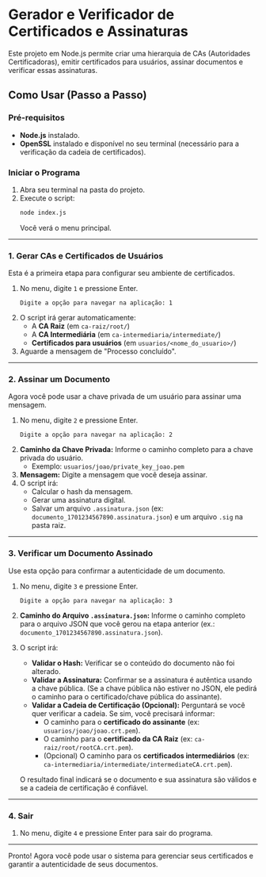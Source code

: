 # Gerador e Verificador de Certificados e Assinaturas

Este projeto em Node.js permite criar uma hierarquia de CAs (Autoridades Certificadoras), emitir certificados para usuários, assinar documentos e verificar essas assinaturas.

## Como Usar (Passo a Passo)

### Pré-requisitos

*   **Node.js** instalado.
*   **OpenSSL** instalado e disponível no seu terminal (necessário para a verificação da cadeia de certificados).

### Iniciar o Programa

1.  Abra seu terminal na pasta do projeto.
2.  Execute o script:
    ```bash
    node index.js
    ```
    Você verá o menu principal.

---

### 1. Gerar CAs e Certificados de Usuários

Esta é a primeira etapa para configurar seu ambiente de certificados.

1.  No menu, digite `1` e pressione Enter.
    ```
    Digite a opção para navegar na aplicação: 1
    ```
2.  O script irá gerar automaticamente:
    *   A **CA Raiz** (em `ca-raiz/root/`)
    *   A **CA Intermediária** (em `ca-intermediaria/intermediate/`)
    *   **Certificados para usuários** (em `usuarios/<nome_do_usuario>/`)
3.  Aguarde a mensagem de "Processo concluído".

---

### 2. Assinar um Documento

Agora você pode usar a chave privada de um usuário para assinar uma mensagem.

1.  No menu, digite `2` e pressione Enter.
    ```
    Digite a opção para navegar na aplicação: 2
    ```
2.  **Caminho da Chave Privada:** Informe o caminho completo para a chave privada do usuário.
    *   Exemplo: `usuarios/joao/private_key_joao.pem`
3.  **Mensagem:** Digite a mensagem que você deseja assinar.
4.  O script irá:
    *   Calcular o hash da mensagem.
    *   Gerar uma assinatura digital.
    *   Salvar um arquivo `.assinatura.json` (ex: `documento_1701234567890.assinatura.json`) e um arquivo `.sig` na pasta raiz.

---

### 3. Verificar um Documento Assinado

Use esta opção para confirmar a autenticidade de um documento.

1.  No menu, digite `3` e pressione Enter.
    ```
    Digite a opção para navegar na aplicação: 3
    ```
2.  **Caminho do Arquivo `.assinatura.json`:** Informe o caminho completo para o arquivo JSON que você gerou na etapa anterior (ex.: `documento_1701234567890.assinatura.json`).
3.  O script irá:
    *   **Validar o Hash:** Verificar se o conteúdo do documento não foi alterado.
    *   **Validar a Assinatura:** Confirmar se a assinatura é autêntica usando a chave pública. (Se a chave pública não estiver no JSON, ele pedirá o caminho para o certificado/chave pública do assinante).
    *   **Validar a Cadeia de Certificação (Opcional):** Perguntará se você quer verificar a cadeia. Se sim, você precisará informar:
        *   O caminho para o **certificado do assinante** (ex: `usuarios/joao/joao.crt.pem`).
        *   O caminho para o **certificado da CA Raiz** (ex: `ca-raiz/root/rootCA.crt.pem`).
        *   (Opcional) O caminho para os **certificados intermediários** (ex: `ca-intermediaria/intermediate/intermediateCA.crt.pem`).

    O resultado final indicará se o documento e sua assinatura são válidos e se a cadeia de certificação é confiável.

---

### 4. Sair

1.  No menu, digite `4` e pressione Enter para sair do programa.

---

Pronto! Agora você pode usar o sistema para gerenciar seus certificados e garantir a autenticidade de seus documentos.
